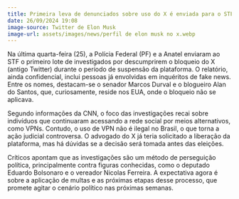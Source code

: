 ```yaml
---
title: Primeira leva de denunciados sobre uso do X é enviada para o STF
date: 26/09/2024 19:08
image-source: Twitter de Elon Musk
image-url: assets/images/news/perfil de elon musk no x.webp
---
```


Na última quarta-feira (25), a Polícia Federal (PF) e a Anatel enviaram ao STF o primeiro lote de investigados por descumprirem o bloqueio do X (antigo Twitter) durante o período de suspensão da plataforma. O relatório, ainda confidencial, inclui pessoas já envolvidas em inquéritos de fake news. Entre os nomes, destacam-se o senador Marcos Durval e o blogueiro Alan do Santos, que, curiosamente, reside nos EUA, onde o bloqueio não se aplicava.

Segundo informações da CNN, o foco das investigações recai sobre indivíduos que continuaram acessando a rede social por meios alternativos, como VPNs. Contudo, o uso de VPN não é ilegal no Brasil, o que torna a ação judicial controversa. O advogado do X já teria solicitado a liberação da plataforma, mas há dúvidas se a decisão será tomada antes das eleições.

Críticos apontam que as investigações são um método de perseguição política, principalmente contra figuras conhecidas, como o deputado Eduardo Bolsonaro e o vereador Nicolas Ferreira. A expectativa agora é sobre a aplicação de multas e as próximas etapas desse processo, que promete agitar o cenário político nas próximas semanas.

